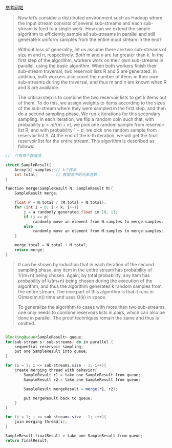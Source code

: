 [参考网站](https://ballsandbins.wordpress.com/2014/04/13/distributedparallel-reservoir-sampling/)

>Now let’s consider a distributed environment such as Hadoop where the input stream consists of several sub-streams and each sub-stream is feed to a single work.  How can we extend the simple algorithm to efficiently sample all sub-streams in parallel and still generate k uniform samples from the entire input stream in the end?
>
>Without loss of generality, let us assume there are two sub-streams of size m and n, respectively. Both m and n are far greater than k. In the first step of the algorithm, workers work on their own sub-streams in parallel, using the basic algorithm. When both workers finish their sub-stream traversal, two reservoir lists R and S are generated. In addition, both workers also count the number of items in their own sub-streams during the traversal, and thus m and n are known when R and S are available.
>
>The critical step is to combine the two reservoir lists to get k items out of them. To do this, we assign weights to items according to the sizes of the sub-stream where they were sampled in the first step, and then do a second sampling phase. We run k iterations for this secondary sampling. In each iteration, we flip a random coin such that, with probability $p = m/(m+n)$, we pick one random sample from reservoir list R, and with probability $1-p$, we pick one random sample from reservoir list S. At the end of the k-th iteration, we will get the final reservoir list for the entire stream. This algorithm is described as follows:

```C++
//  只有两个数据流

struct SampleResult{
	Array[k] samples; // k个样本
	int total;	      // 数据流中的元素总数
}

function merge(SampleResult N, SampleResult M){
	SampleResult merge;

	float P = N.total / (M.total + N.total);
	for (int i = 0; i < k; i++){
		j = a randomly generated float in [0, 1];
		if (j >= p)
			randomly move an element from N.samples to merge.samples;
		else
			randomly move an element from M.samples to merge.samples;
	}

	merge.total = N.total + M.total;
	return merge;
}

```

>It can be shown by induction that in each iteration of the second sampling phase, any item in the entire stream has probability of 1/(m+n) being chosen. Again, by total probability, any item has probability of k/(m+n) being chosen during the execution of the algorithm, and thus the algorithm generates k random samples from the entire stream. The nice part of this algorithm is that it runs in O(max(m,n)) time and uses O(k) in space.
>
>To generalize the algorithm to cases with more than two sub-streams, one only needs to combine reservoirs lists in pairs, which can also be done in parallel. The proof techniques remain the same and thus is omitted.

```java

BlockingQueue<SampleResult> queue;
for(sub-stream s: sub-streams) do in parallel {
	sequential reservoir sampling;
	put one SampleResult into queue;
}

for (i = 1; i <= sub-streams.size - 1; i++){
	create merging thread with behavior{
		SampleResult r1 = take one SampleResult from queue;
		SampleResult r2 = take one SampleResult from queue;

		SampleResult mergeResult = merge(r1, r2);

		put mergeResult back to queue;
	}
}

for (i = 1; i <= sub-streams.size - 1; i++){
	join merging thread[i];
}

SampleResult finalResult = take one SampleResult from queue;
return finalResult;

```